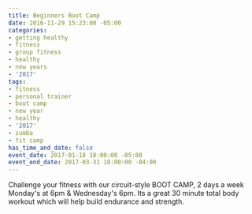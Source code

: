```yaml
---
title: Beginners Boot Camp
date: 2016-11-29 15:23:00 -05:00
categories:
- getting healthy
- fitness
- group fitness
- healthy
- new years
- '2017'
tags:
- fitness
- personal trainer
- boot camp
- new year
- healthy
- '2017'
- zumba
- fit camp
has_time_and_date: false
event_date: 2017-01-18 18:00:00 -05:00
event_end_date: 2017-03-31 18:00:00 -04:00
---
```




Challenge your fitness with our circuit-style BOOT CAMP,  2 days a week Monday's at 6pm & Wednesday's 6pm. Its a great 30 minute total body workout which will help build endurance and strength. 
